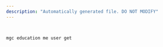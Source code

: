 ```yaml
---
description: "Automatically generated file. DO NOT MODIFY"
---
```


```bash


mgc education me user get

```